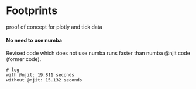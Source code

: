 # Footprints
proof of concept for plotly and tick data


#### No need to use numba

Revised code which does not use numba runs faster than numba @njit code (former code).

```
# log 
with @njit: 19.811 seconds
without @njit: 15.132 seconds
```


